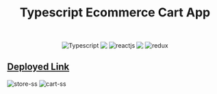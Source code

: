 <h1 align="center">Typescript Ecommerce Cart App</h1>    

<br />

<p align="center">
<img align="center" src="https://img.shields.io/badge/Typescript-1572B6?style=for-the-badge&logo=typescript&logoColor=white" alt="Typescript"/>
<img align="center" src="https://i.imgur.com/t1LI2Zy.png"/> 
<img align="center" src="https://img.shields.io/badge/React-20232A?style=for-the-badge&logo=react&logoColor=61DAFB" alt="reactjs" />
<img align="center" src="https://i.imgur.com/t1LI2Zy.png"/> 
<img align="center" src="https://img.shields.io/badge/Redux-593D88?style=for-the-badge&logo=redux&logoColor=white" alt="redux" />

</p>

## [Deployed Link](https://starlit-muffin-9ee2ae.netlify.app/)

<img align="center" src="https://i.imgur.com/bT1Z05l.jpg" alt="store-ss" />

<img align="center" src="https://i.imgur.com/38IsgEn.jpg" alt="cart-ss" />
